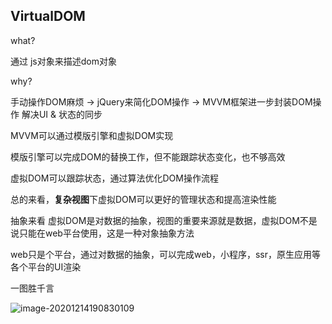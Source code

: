 ## VirtualDOM

what?

通过 js对象来描述dom对象

why?

手动操作DOM麻烦 -> jQuery来简化DOM操作 -> MVVM框架进一步封装DOM操作 解决UI & 状态的同步

MVVM可以通过模版引擎和虚拟DOM实现

模版引擎可以完成DOM的替换工作，但不能跟踪状态变化，也不够高效

虚拟DOM可以跟踪状态，通过算法优化DOM操作流程

总的来看，**复杂视图**下虚拟DOM可以更好的管理状态和提高渲染性能



抽象来看 虚拟DOM是对数据的抽象，视图的重要来源就是数据，虚拟DOM不是说只能在web平台使用，这是一种对象抽象方法

web只是个平台，通过对数据的抽象，可以完成web，小程序，ssr，原生应用等各个平台的UI渲染



一图胜千言

![image-20201214190830109](http://picbed.sedationh.cn/image-20201214190830109.png)

